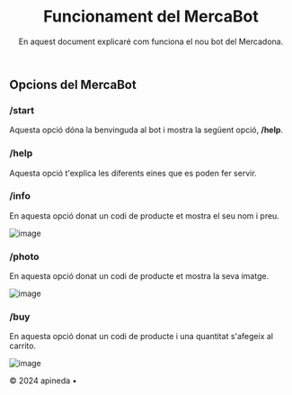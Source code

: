<header>

# Funcionament del MercaBot

En aquest document explicaré com funciona el nou bot del Mercadona.
</header>

<!--
  <<< Author notes: Step 1 >>>
  Choose 3-5 steps for your course.
  The first step is always the hardest, so pick something easy!
  Link to docs.github.com for further explanations.
  Encourage users to open new tabs for steps!
-->

## Opcions del MercaBot
### /start

Aquesta opció dóna la benvinguda al bot i mostra la següent opció, **/help**.


### /help

Aquesta opció t'explica les diferents eines que es poden fer servir.


### /info <codi>

En aquesta opció donat un codi de producte et mostra el seu nom i preu. 

![image](https://github.com/user-attachments/assets/4f4021c0-afad-48f4-885d-167a4deaec16)


### /photo <codi>

En aquesta opció donat un codi de producte et mostra la seva imatge.

![image](https://github.com/user-attachments/assets/215642bd-3552-4690-ab23-0c98b724d29d)


### /buy <codi> <quantitat>

En aquesta opció donat un codi de producte i una quantitat s'afegeix al carrito.

![image](https://github.com/user-attachments/assets/93d092bf-2133-42a4-a5d1-633d3f600ed6)



<footer>


&copy; 2024 apineda &bull; 
</footer>
